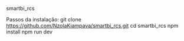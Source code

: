 smartbi_rcs


Passos da instalação:
  git clone https://github.com/NzolaKiampava/smartbi_rcs.git
  cd smartbi_rcs
  npm install
  npm run dev
